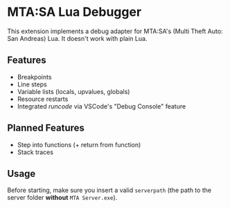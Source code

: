 # MTA:SA Lua Debugger
This extension implements a debug adapter for MTA:SA's (Multi Theft Auto: San Andreas) Lua. It doesn't work with plain Lua.

## Features
* Breakpoints
* Line steps
* Variable lists (locals, upvalues, globals)
* Resource restarts
* Integrated *runcode* via VSCode's "Debug Console" feature

## Planned Features
* Step into functions (+ return from function)
* Stack traces

## Usage
Before starting, make sure you insert a valid `serverpath` (the path to the server folder **without** `MTA Server.exe`).
